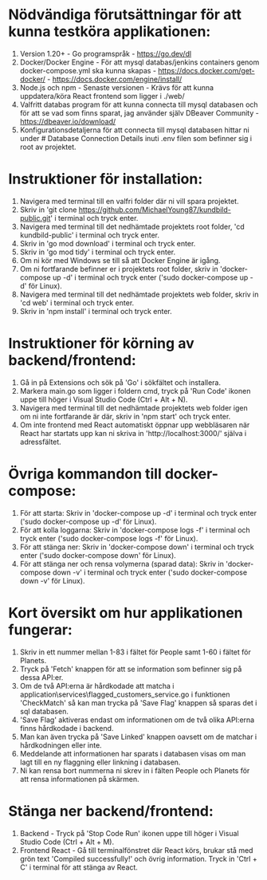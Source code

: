 # Nödvändiga förutsättningar för att kunna testköra applikationen:

1. Version 1.20+ - Go programspråk - https://go.dev/dl
2. Docker/Docker Engine - För att mysql databas/jenkins containers genom docker-compose.yml ska kunna skapas - https://docs.docker.com/get-docker/ - https://docs.docker.com/engine/install/
3. Node.js och npm - Senaste versionen - Krävs för att kunna uppdatera/köra React frontend som ligger i ./web/
4. Valfritt databas program för att kunna connecta till mysql databasen och för att se vad som finns sparat, jag använder själv DBeaver Community - https://dbeaver.io/download/
5. Konfigurationsdetaljerna för att connecta till mysql databasen hittar ni under # Database Connection Details inuti .env filen som befinner sig i root av projektet.

# Instruktioner för installation:

1. Navigera med terminal till en valfri folder där ni vill spara projektet.
2. Skriv in 'git clone https://github.com/MichaelYoung87/kundbild-public.git' i terminal och tryck enter.
3. Navigera med terminal till det nedhämtade projektets root folder, 'cd kundbild-public' i terminal och tryck enter.
4. Skriv in 'go mod download' i terminal och tryck enter.
5. Skriv in 'go mod tidy' i terminal och tryck enter.
6. Om ni kör med Windows se till så att Docker Engine är igång.
7. Om ni fortfarande befinner er i projektets root folder, skriv in 'docker-compose up -d' i terminal och tryck enter ('sudo docker-compose up -d' för Linux).
8. Navigera med terminal till det nedhämtade projektets web folder, skriv in 'cd web' i terminal och tryck enter.
9. Skriv in 'npm install' i terminal och tryck enter. 

# Instruktioner för körning av backend/frontend:

1. Gå in på Extensions och sök på 'Go' i sökfältet och installera.
2. Markera main.go som ligger i foldern cmd, tryck på 'Run Code' ikonen uppe till höger i Visual Studio Code (Ctrl + Alt + N).
3. Navigera med terminal till det nedhämtade projektets web folder igen om ni inte fortfarande är där, skriv in 'npm start' och tryck enter.
4. Om inte frontend med React automatiskt öppnar upp webbläsaren när React har startats upp kan ni skriva in 'http://localhost:3000/' själva i adressfältet.

# Övriga kommandon till docker-compose:

1. För att starta: Skriv in 'docker-compose up -d' i terminal och tryck enter ('sudo docker-compose up -d' för Linux).
2. För att kolla loggarna: Skriv in 'docker-compose logs -f' i terminal och tryck enter ('sudo docker-compose logs -f' för Linux).
3. För att stänga ner: Skriv in 'docker-compose down' i terminal och tryck enter ('sudo docker-compose down' för Linux).
4. För att stänga ner och rensa volymerna (sparad data): Skriv in 'docker-compose down -v' i terminal och tryck enter ('sudo docker-compose down -v' för Linux).

# Kort översikt om hur applikationen fungerar:

1. Skriv in ett nummer mellan 1-83 i fältet för People samt 1-60 i fältet för Planets.
2. Tryck på 'Fetch' knappen för att se information som befinner sig på dessa API:er.
3. Om de två API:erna är hårdkodade att matcha i application\services\flagged_customers_service.go i funktionen 'CheckMatch' så kan man trycka på 'Save Flag' knappen så sparas det i sql databasen.
4. 'Save Flag' aktiveras endast om informationen om de två olika API:erna finns hårdkodade i backend.
5. Man kan även trycka på 'Save Linked' knappen oavsett om de matchar i hårdkodningen eller inte.
6. Meddelande att informationen har sparats i databasen visas om man lagt till en ny flaggning eller linkning i databasen.
7. Ni kan rensa bort nummerna ni skrev in i fälten People och Planets för att rensa informationen på skärmen.

# Stänga ner backend/frontend:

1. Backend - Tryck på 'Stop Code Run' ikonen uppe till höger i Visual Studio Code (Ctrl + Alt + M).
2. Frontend React - Gå till terminalfönstret där React körs, brukar stå med grön text 'Compiled successfully!' och övrig information. Tryck in 'Ctrl + C' i terminal för att stänga av React.
